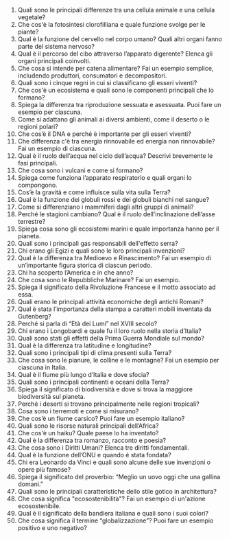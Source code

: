 1. Quali sono le principali differenze tra una cellula animale e una cellula vegetale?
2. Che cos'è la fotosintesi clorofilliana e quale funzione svolge per le piante?
3. Qual è la funzione del cervello nel corpo umano? Quali altri organi fanno parte del sistema nervoso?
4. Qual è il percorso del cibo attraverso l’apparato digerente? Elenca gli organi principali coinvolti.
5. Che cosa si intende per catena alimentare? Fai un esempio semplice, includendo produttori, consumatori e decompositori.
6. Quali sono i cinque regni in cui si classificano gli esseri viventi?
7. Che cos'è un ecosistema e quali sono le componenti principali che lo formano?
8. Spiega la differenza tra riproduzione sessuata e asessuata. Puoi fare un esempio per ciascuna.
9. Come si adattano gli animali ai diversi ambienti, come il deserto o le regioni polari?
10. Che cos’è il DNA e perché è importante per gli esseri viventi?
11. Che differenza c'è tra energia rinnovabile ed energia non rinnovabile? Fai un esempio di ciascuna.
12. Qual è il ruolo dell’acqua nel ciclo dell’acqua? Descrivi brevemente le fasi principali.
13. Che cosa sono i vulcani e come si formano?
14. Spiega come funziona l’apparato respiratorio e quali organi lo compongono.
15. Cos’è la gravità e come influisce sulla vita sulla Terra?
16. Qual è la funzione dei globuli rossi e dei globuli bianchi nel sangue?
17. Come si differenziano i mammiferi dagli altri gruppi di animali?
18. Perché le stagioni cambiano? Qual è il ruolo dell'inclinazione dell’asse terrestre?
19. Spiega cosa sono gli ecosistemi marini e quale importanza hanno per il pianeta.
20. Quali sono i principali gas responsabili dell'effetto serra?
21. Chi erano gli Egizi e quali sono le loro principali invenzioni?
22. Qual è la differenza tra Medioevo e Rinascimento? Fai un esempio di un’importante figura storica di ciascun periodo.
23. Chi ha scoperto l’America e in che anno?
24. Che cosa sono le Repubbliche Marinare? Fai un esempio.
25. Spiega il significato della Rivoluzione Francese e il motto associato ad essa.
26. Quali erano le principali attività economiche degli antichi Romani?
27. Qual è stata l’importanza della stampa a caratteri mobili inventata da Gutenberg?
28. Perché si parla di “Età dei Lumi” nel XVIII secolo?
29. Chi erano i Longobardi e quale fu il loro ruolo nella storia d’Italia?
30. Quali sono stati gli effetti della Prima Guerra Mondiale sul mondo?
31. Qual è la differenza tra latitudine e longitudine?
32. Quali sono i principali tipi di clima presenti sulla Terra?
33. Che cosa sono le pianure, le colline e le montagne? Fai un esempio per ciascuna in Italia.
34. Qual è il fiume più lungo d’Italia e dove sfocia?
35. Quali sono i principali continenti e oceani della Terra?
36. Spiega il significato di biodiversità e dove si trova la maggiore biodiversità sul pianeta.
37. Perché i deserti si trovano principalmente nelle regioni tropicali?
38. Cosa sono i terremoti e come si misurano?
39. Che cos’è un fiume carsico? Puoi fare un esempio italiano?
40. Quali sono le risorse naturali principali dell’Africa?
41. Che cos'è un haiku? Quale paese lo ha inventato?
42. Qual è la differenza tra romanzo, racconto e poesia?
43. Che cosa sono i Diritti Umani? Elenca tre diritti fondamentali.
44. Qual è la funzione dell’ONU e quando è stata fondata?
45. Chi era Leonardo da Vinci e quali sono alcune delle sue invenzioni o opere più famose?
46. Spiega il significato del proverbio: “Meglio un uovo oggi che una gallina domani.”
47. Quali sono le principali caratteristiche dello stile gotico in architettura?
48. Che cosa significa "ecosostenibilità"? Fai un esempio di un'azione ecosostenibile.
49. Qual è il significato della bandiera italiana e quali sono i suoi colori?
50. Che cosa significa il termine “globalizzazione”? Puoi fare un esempio positivo e uno negativo?